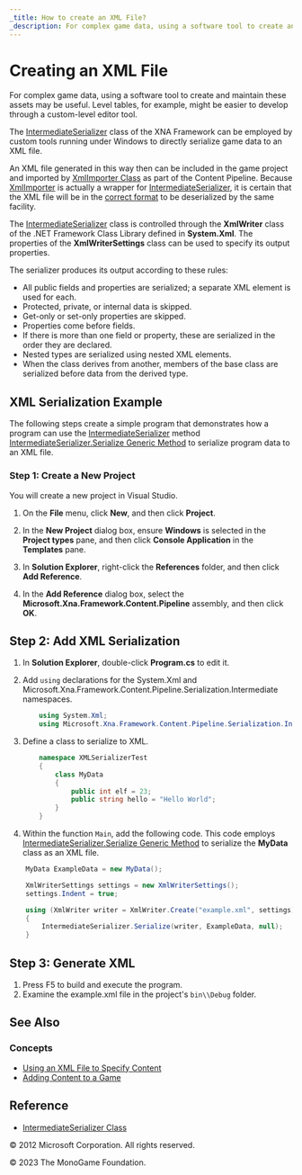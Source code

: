 ```yaml
---
_title: How to create an XML File?
_description: For complex game data, using a software tool to create and maintain these assets may be useful. Level tables, for example, might be easier to develop through a custom-level editor tool.
---
```


# Creating an XML File

For complex game data, using a software tool to create and maintain these assets may be useful. Level tables, for example, might be easier to develop through a custom-level editor tool.

The [IntermediateSerializer](xref:Microsoft.Xna.Framework.Content.Pipeline.Serialization.Intermediate.IntermediateSerializer) class of the XNA Framework can be employed by custom tools running under Windows to directly serialize game data to an XML file.

An XML file generated in this way then can be included in the game project and imported by [XmlImporter Class](xref:Microsoft.Xna.Framework.Content.Pipeline.XmlImporter) as part of the Content Pipeline. Because [XmlImporter](xref:Microsoft.Xna.Framework.Content.Pipeline.XmlImporter) is actually a wrapper for [IntermediateSerializer](xref:Microsoft.Xna.Framework.Content.Pipeline.Serialization.Intermediate.IntermediateSerializer), it is certain that the XML file will be in the [correct format](../../whatis/Content_Pipeline/CP_XML_Elements.md) to be deserialized by the same facility.

The [IntermediateSerializer](xref:Microsoft.Xna.Framework.Content.Pipeline.Serialization.Intermediate.IntermediateSerializer) class is controlled through the **XmlWriter** class of the .NET Framework Class Library defined in **System.Xml**. The properties of the **XmlWriterSettings** class can be used to specify its output properties.

The serializer produces its output according to these rules:

- All public fields and properties are serialized; a separate XML element is used for each.
- Protected, private, or internal data is skipped.
- Get-only or set-only properties are skipped.
- Properties come before fields.
- If there is more than one field or property, these are serialized in the order they are declared.
- Nested types are serialized using nested XML elements.
- When the class derives from another, members of the base class are serialized before data from the derived type.

## XML Serialization Example

The following steps create a simple program that demonstrates how a program can use the [IntermediateSerializer](xref:Microsoft.Xna.Framework.Content.Pipeline.Serialization.Intermediate.IntermediateSerializer) method [IntermediateSerializer.Serialize Generic Method](xref:Microsoft.Xna.Framework.Content.Pipeline.Serialization.Intermediate.IntermediateSerializer) to serialize program data to an XML file.

### Step 1: Create a New Project

You will create a new project in Visual Studio.

1. On the **File** menu, click **New**, and then click **Project**.

2. In the **New Project** dialog box, ensure **Windows** is selected in the **Project types** pane, and then click **Console Application** in the **Templates** pane.

3. In **Solution Explorer**, right-click the **References** folder, and then click **Add Reference**.

4. In the **Add Reference** dialog box, select the **Microsoft.Xna.Framework.Content.Pipeline** assembly, and then click **OK**.

## Step 2: Add XML Serialization

1. In **Solution Explorer**, double-click **Program.cs** to edit it.

2. Add `using` declarations for the System.Xml and Microsoft.Xna.Framework.Content.Pipeline.Serialization.Intermediate namespaces.

    ```csharp
        using System.Xml;
        using Microsoft.Xna.Framework.Content.Pipeline.Serialization.Intermediate;
    ```

3. Define a class to serialize to XML.

    ```csharp
        namespace XMLSerializerTest
        {
            class MyData
            {
                public int elf = 23;
                public string hello = "Hello World";
            }
        }
    ```

4. Within the function `Main`, add the following code. This code employs [IntermediateSerializer.Serialize Generic Method](xref:Microsoft.Xna.Framework.Content.Pipeline.Serialization.Intermediate.IntermediateSerializer) to serialize the **MyData** class as an XML file.

```csharp
    MyData ExampleData = new MyData();

    XmlWriterSettings settings = new XmlWriterSettings();
    settings.Indent = true;

    using (XmlWriter writer = XmlWriter.Create("example.xml", settings))
    {
        IntermediateSerializer.Serialize(writer, ExampleData, null);
    }
```

## Step 3: Generate XML

1. Press F5 to build and execute the program.
2. Examine the example.xml file in the project's `bin\\Debug` folder.

## See Also

### Concepts

- [Using an XML File to Specify Content](HowTo_UseCustomXML.md)  
- [Adding Content to a Game](HowTo_GameContent_Add.md)  

## Reference

- [IntermediateSerializer Class](xref:Microsoft.Xna.Framework.Content.Pipeline.Serialization.Intermediate.IntermediateSerializer)  

© 2012 Microsoft Corporation. All rights reserved.  

© 2023 The MonoGame Foundation.
